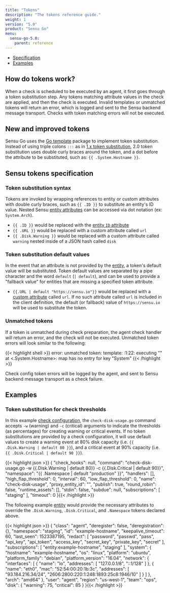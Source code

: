 ```yaml
---
title: "Tokens"
description: "The tokens reference guide."
weight: 1
version: "5.0"
product: "Sensu Go"
menu: 
  sensu-go-5.0:
    parent: reference
---
```


- [Specification](#sensu-tokens-specification)
- [Examples](#examples)

## How do tokens work?
When a check is scheduled to be executed by an agent, it first goes through a token substitution step. Any tokens matching attribute values in the check are applied, and then the check is executed. Invalid templates or unmatched tokens will return an error, which is logged and sent to the Sensu backend message transport. Checks with token matching errors will not be executed.

## New and improved tokens
Sensu Go uses the [Go template][1] package to implement token substitution. Instead of using triple colons `:::` as in [1.x token substitution][2], 2.0 token substitution uses double curly braces around the token, and a dot before the attribute to be substituted, such as: `{{ .System.Hostname }}`.

## Sensu tokens specification

### Token substitution syntax

Tokens are invoked by wrapping references to entity or custom attributes with double curly braces, such as `{{ .ID }}` to substitute an entity's ID value. Nested Sensu [entity attributes][3] can be accessed via dot notation (ex: `System.Arch`).

- `{{ .ID }}` would be replaced with the [entity `ID` attribute][3]
- `{{ .URL }}` would be replaced with a custom attribute called `url`
- `{{ .Disk.Warning }}` would be replaced with a custom attribute called
  `warning` nested inside of a JSON hash called `disk`

### Token substitution default values

In the event that an attribute is not provided by the [entity][3], a token's default
value will be substituted. Token default values are separated by a pipe character and the word `default` (`| default`), and can be used to provide a "fallback value" for entities that are missing a specified token attribute.

- `{{.URL | default "https://sensu.io"}}` would be replaced with a [custom  attribute][3] called `url`. If no such attribute called `url` is included in the client definition, the default (or fallback) value of `https://sensu.io` will be used to substitute the token.

### Unmatched tokens

If a token is unmatched during check preparation, the agent check handler will return an error, and the check will not be executed. Unmatched token errors will look similar to the following:

{{< highlight shell >}}
error: unmatched token: template: :1:22: executing "" at <.System.Hostname>: map has no entry for key "System"
{{< /highlight >}}

Check config token errors will be logged by the agent, and sent to Sensu backend message transport as a check failure.

## Examples

### Token substitution for check thresholds 

In this example [check configuration][5], the `check-disk-usage.go` command accepts `-w` (warning) and `-c` (critical)
arguments to indicate the thresholds (as percentages) for creating warning or critical events. If no token substitutions are provided by a check configuration, it will use default values to create a warning event at 80% disk capacity (i.e. `{{ .Disk.Warning | default 80 }}`), and a critical event at 90% capacity (i.e. `{{ .Disk.Critical | default 90 }}`).

{{< highlight json >}}
{
  "check_hooks": null,
  "command": "check-disk-usage.go -w {{.Disk.Warning | default 80}} -c {{.Disk.Critical | default 90}}",
  "namespace": "{{ .Namespace | default \"production\" }}",
  "handlers": [],
  "high_flap_threshold": 0,
  "interval": 60,
  "low_flap_threshold": 0,
  "name": "check-disk-usage",
  "proxy_entity_id": "",
  "publish": true,
  "round_robin": false,
  "runtime_assets": [],
  "stdin": false,
  "subdue": null,
  "subscriptions": [
    "staging"
  ],
  "timeout": 0
}{{< /highlight >}}

The following example [entity][4] would provide the necessary
attributes to override the `.Disk.Warning`, `.Disk.Critical`, and `.Namespace`
tokens declared above.

{{< highlight json >}}
{
  "class": "agent",
  "deregister": false,
  "deregistration": {},
  "namespace": "staging",
  "id": "example-hostname",
  "keepalive_timeout": 60,
  "last_seen": 1523387195,
  "redact": [
    "password",
    "passwd",
    "pass",
    "api_key",
    "api_token",
    "access_key",
    "secret_key",
    "private_key",
    "secret"
  ],
  "subscriptions": [
    "entity:example-hostname",
    "staging"
  ],
  "system": {
    "hostname": "example-hostname",
    "os": "linux",
    "platform": "ubuntu",
    "platform_family": "debian",
    "platform_version": "16.04",
    "network": {
      "interfaces": [
        {
          "name": "lo",
          "addresses": [
            "127.0.0.1/8",
            "::1/128"
          ]
        },
        {
          "name": "eth0",
          "mac": "52:54:00:20:1b:3c",
          "addresses": [
            "93.184.216.34/24",
            "2606:2800:220:1:248:1893:25c8:1946/10"
          ]
        }
      ]
    },
    "arch": "amd64"
  },
  "user": "agent",
  "region": "us-west-1",
  "team": "ops",
  "disk": {
    "warning": 75,
    "critical": 85
  }
}{{< /highlight >}}

[1]: https://golang.org/pkg/text/template/
[2]: ../../../latest/reference/checks/#check-token-substitution
[3]: ../entities/#entity-attributes
[4]: ../entities/
[5]: ../checks/
